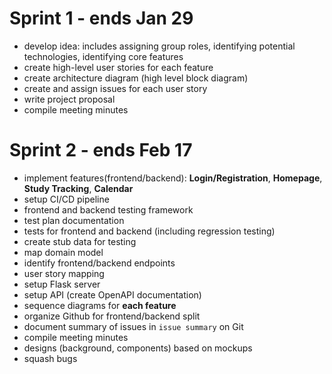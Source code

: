 # Sprint 1 - ends Jan 29
- develop idea: includes assigning group roles, identifying potential technologies, identifying core features
- create high-level user stories for each feature
- create architecture diagram (high level block diagram)
- create and assign issues for each user story
- write project proposal 
- compile meeting minutes
# Sprint 2 - ends Feb 17
- implement features(frontend/backend): **Login/Registration**, **Homepage**, **Study Tracking**, **Calendar**
- setup CI/CD pipeline
- frontend and backend testing framework
- test plan documentation
- tests for frontend and backend (including regression testing)
- create stub data for testing
- map domain model
- identify frontend/backend endpoints
- user story mapping
- setup Flask server
- setup API (create OpenAPI documentation)
- sequence diagrams for **each feature**
- organize Github for frontend/backend split
- document summary of issues in `issue summary` on Git
- compile meeting minutes
- designs (background, components) based on mockups
- squash bugs
